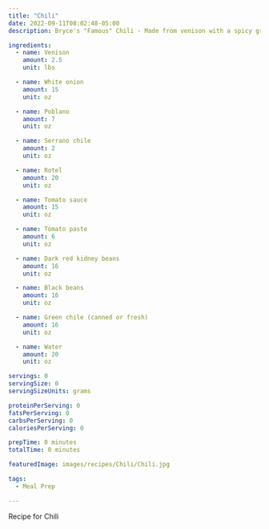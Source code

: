 ```yaml
---
title: "Chili"
date: 2022-09-11T08:02:48-05:00
description: Bryce's "Famous" Chili - Made from venison with a spicy green chile flair

ingredients:
  - name: Venison
    amount: 2.5
    unit: lbs

  - name: White onion
    amount: 15
    unit: oz

  - name: Poblano
    amount: 7
    unit: oz

  - name: Serrano chile
    amount: 2
    unit: oz

  - name: Rotel
    amount: 20
    unit: oz

  - name: Tomato sauce
    amount: 15
    unit: oz

  - name: Tomato paste
    amount: 6
    unit: oz

  - name: Dark red kidney beans
    amount: 16
    unit: oz

  - name: Black beans
    amount: 16
    unit: oz

  - name: Green chile (canned or fresh)
    amount: 16
    unit: oz

  - name: Water
    amount: 20
    unit: oz

servings: 0
servingSize: 0
servingSizeUnits: grams

proteinPerServing: 0
fatsPerServing: 0
carbsPerServing: 0
caloriesPerServing: 0

prepTime: 0 minutes
totalTime: 0 minutes

featuredImage: images/recipes/Chili/Chili.jpg

tags:
  - Meal Prep

---
```


Recipe for Chili